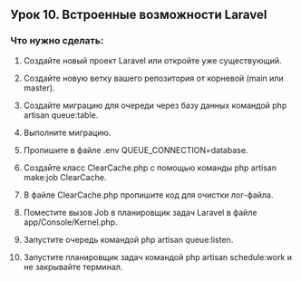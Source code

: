 ## Урок 10. Встроенные возможности Laravel
### Что нужно сделать:

1. Создайте новый проект Laravel или откройте уже существующий.

2. Создайте новую ветку вашего репозитория от корневой (main или master).

3. Создайте миграцию для очереди через базу данных командой php artisan queue:table.

4. Выполните миграцию.

5. Пропишите в файле .env QUEUE_CONNECTION=database.

6. Создайте класс ClearCache.php с помощью команды php artisan make:job ClearCache.

7. В файле ClearCache.php пропишите код для очистки лог-файла.


8. Поместите вызов Job в планировщик задач Laravel в файле app/Console/Kernel.php.


9. Запустите очередь командой php artisan queue:listen.

10. Запустите планировщик задач командой php artisan schedule:work и не закрывайте терминал.
